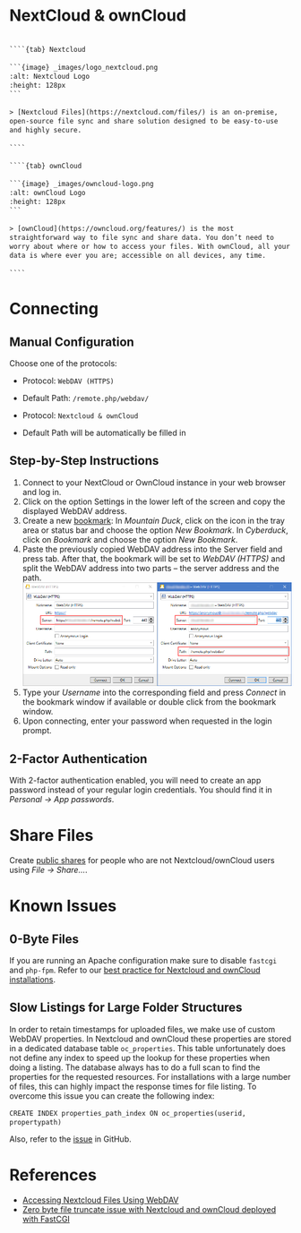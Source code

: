 NextCloud & ownCloud
===

`````{tabs}

````{tab} Nextcloud

```{image} _images/logo_nextcloud.png
:alt: Nextcloud Logo
:height: 128px
```

> [Nextcloud Files](https://nextcloud.com/files/) is an on-premise, open-source file sync and share solution designed to be easy-to-use and highly secure.

````

````{tab} ownCloud

```{image} _images/owncloud-logo.png
:alt: ownCloud Logo
:height: 128px
```

> [ownCloud](https://owncloud.org/features/) is the most straightforward way to file sync and share data. You don’t need to worry about where or how to access your files. With ownCloud, all your data is where ever you are; accessible on all devices, any time.

````

`````

# Connecting

## Manual Configuration

Choose one of the protocols:

- Protocol: `WebDAV (HTTPS)`
- Default Path: `/remote.php/webdav/`

- Protocol: `Nextcloud & ownCloud`
- Default Path will be automatically be filled in

## Step-by-Step Instructions

1. Connect to your NextCloud or OwnCloud instance in your web browser and log in.
2. Click on the option Settings in the lower left of the screen and copy the displayed WebDAV address.
3. Create a new [bookmark](../../Cyberduck/Bookmarks.md):
In *Mountain Duck*, click on the icon in the tray area or status bar and choose the option *New Bookmark*.
In *Cyberduck*, click on *Bookmark* and choose the option *New Bookmark*.
4. Paste the previously copied WebDAV address into the Server field and press tab. After that, the bookmark will be set to *WebDAV (HTTPS)* and split the WebDAV address into two parts – the server address and the path.
![Nextcloud Bookmark Window](_images/NextCloud_Bookmark_Window.png)
5. Type your *Username* into the corresponding field and press *Connect* in the bookmark window if available or double click from the bookmark window.
6. Upon connecting, enter your password when requested in the login prompt.

## 2-Factor Authentication

With 2-factor authentication enabled, you will need to create an app password instead of your regular login credentials. You should find it in *Personal → App passwords*.

# Share Files

Create [public shares](../../Cyberduck/Share.md#nextcloud-and-owncloud) for people who are not Nextcloud/ownCloud users using *File → Share…*.

# Known Issues

## 0-Byte Files

If you are running an Apache configuration make sure to disable `fastcgi` and `php-fpm`. Refer to our [best practice for Nextcloud and ownCloud installations](../../Mountain_Duck/Issues_FastCGI.md).

## Slow Listings for Large Folder Structures

In order to retain timestamps for uploaded files, we make use of custom WebDAV properties. In Nextcloud and ownCloud these properties are stored in a dedicated database table `oc_properties`. This table unfortunately does not define any index to speed up the lookup for these properties when doing a listing. The database always has to do a full scan to find the properties for the requested resources. For installations with a large number of files, this can highly impact the response times for file listing. To overcome this issue you can create the following index:

	CREATE INDEX properties_path_index ON oc_properties(userid, propertypath)

Also, refer to the [issue](https://github.com/nextcloud/server/issues/8962) in GitHub.

# References

- [Accessing Nextcloud Files Using WebDAV](https://docs.nextcloud.com/server/13/user_manual/files/access_webdav.html)
- [Zero byte file truncate issue with Nextcloud and ownCloud deployed with FastCGI](../../Mountain_Duck/Issues_FastCGI.md)